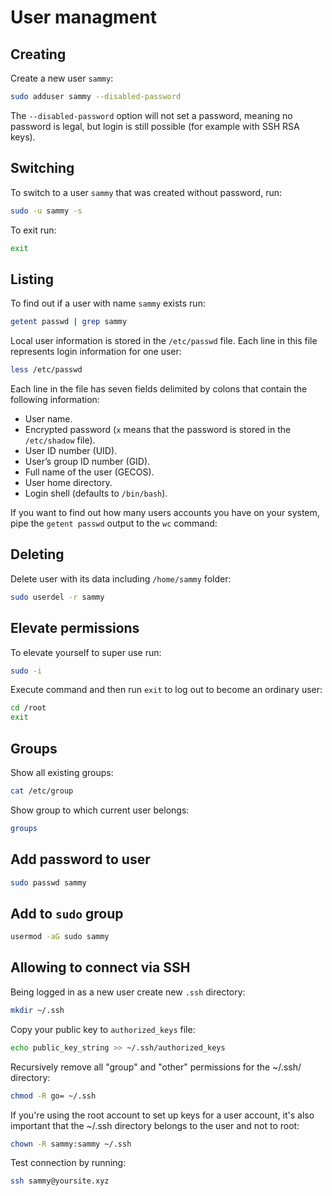 # User managment

## Creating

Create a new user `sammy`:

```bash
sudo adduser sammy --disabled-password
```

The `--disabled-password` option will not set a password, meaning no password is legal, but login is still possible (for example with SSH RSA keys).

## Switching

To switch to a user `sammy` that was created without password, run:

```bash
sudo -u sammy -s
```

To exit run:

```bash
exit
```

## Listing

To find out if a user with name `sammy` exists run:

```bash
getent passwd | grep sammy
```

Local user information is stored in the `/etc/passwd` file. Each line in this file represents login information for one user:

```bash
less /etc/passwd
```

Each line in the file has seven fields delimited by colons that contain the following information:

* User name.
* Encrypted password (`x` means that the password is stored in the `/etc/shadow` file).
* User ID number (UID).
* User’s group ID number (GID).
* Full name of the user (GECOS).
* User home directory.
* Login shell (defaults to `/bin/bash`).

If you want to find out how many users accounts you have on your system, pipe the `getent passwd` output to the `wc` command:

## Deleting

Delete user with its data including `/home/sammy` folder:

```bash
sudo userdel -r sammy
```

## Elevate permissions

To elevate yourself to super use run:

```bash
sudo -i
```

Execute command and then run `exit` to log out to become an ordinary user:

```bash
cd /root
exit
```

## Groups

Show all existing groups:

```bash
cat /etc/group
```

Show group to which current user belongs:

```bash
groups
```

## Add password to user

```bash
sudo passwd sammy
```

## Add to `sudo` group

```bash
usermod -aG sudo sammy
```

## Allowing to connect via SSH

Being logged in as a new user create new `.ssh` directory:

```bash
mkdir ~/.ssh
```

Copy your public key to `authorized_keys` file:

```bash
echo public_key_string >> ~/.ssh/authorized_keys
```

Recursively remove all "group" and "other" permissions for the ~/.ssh/ directory:

```bash
chmod -R go= ~/.ssh
```

If you're using the root account to set up keys for a user account, it's also important that the ~/.ssh directory belongs to the user and not to root:

```bash
chown -R sammy:sammy ~/.ssh
```

Test connection by running:

```bash
ssh sammy@yoursite.xyz
```
